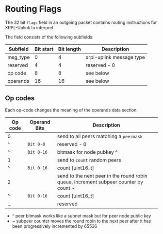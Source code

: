 # Routing Flags

The 32 bit `flags` field in an outgoing packet contains routing instructions for XRPL-Uplink to interpret.

The field consists of the following subfields:

Subfield | Bit start | Bit length | Description
---------|-----------|------------|------------
msg_type| 0|4|xrpl-uplink message type|
reserved|4|4|reserved - 0|
op code|8|8|see below|
operands|16|16|see below|

## Op codes

Each op-code changes the meaning of the operands data section.

Op code | Operand Bits | Description
--------|----------|------------
0 |           | send to all peers matching a `peermask`
| ^ | `Bit 0-8`  | reserved - 0
| ^ | `Bit 8-16` | bitmask for node pubkey ^
1 |            | send to `count` random peers
| ^ | `Bit 0-16` | count [uint16_t]
2 |            | send to the next peer in the round robin queue, increment subpeer counter by count ~
| ^ | `Bit 0-16` | count [uint16_t]
...|  | reserved|

* ^ peer bitmask works like a subnet mask but for peer node public key
* ~ subpeer counter moves the round robin to the next peer after it has been progressively incremented by 65536
